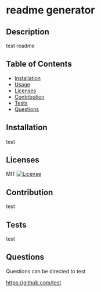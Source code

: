 
# readme generator

## Description
test readme

## Table of Contents
- [Installation](#Installation)
- [Usage](#Usage)
- [Licenses](#licenses)
- [Contribution](#contribution)
- [Tests](#test)
- [Questions](#Questions)

## Installation
test

## Licenses
MIT
[![License](https://img.shields.io/badge/License-MIT-green.svg)](https://opensource.org/licenses/MIT)

## Contribution
test

## Tests
test

## Questions
Questions can be directed to test

https://github.com/test


